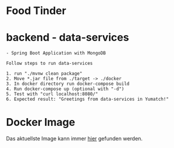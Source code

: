 # Food Tinder

# backend - data-services

    - Spring Boot Application with MongoDB

    Follow steps to run data-services

    1. run "./mvnw clean package"
    2. Move *.jar file from ./target -> ./docker
    3. In docker directory run docker-compose build
    4. Run docker-compose up (optional with "-d")
    5. Test with "curl localhost:8080/"
    6. Expected result: "Greetings from data-services in Yumatch!"

# Docker Image

Das aktuellste Image kann immer [hier](https://hub.docker.com/repository/docker/bassamxmednini/yumatch) gefunden werden.
